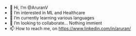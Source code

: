 - 👋 Hi, I’m @AruranV
- 👀 I’m interested in ML and Healthcare
- 🌱 I’m currently learning various languages
- 💞️ I’m looking to collaborate... Nothing immient 
- 📫 How to reach me, on https://www.linkedin.com/in/aruran/

<!---
AruranV/AruranV is a ✨ special ✨ repository because its `README.md` (this file) appears on your GitHub profile.
You can click the Preview link to take a look at your changes.
--->
